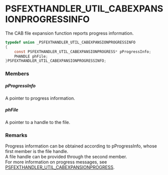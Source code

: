 # PSFEXTHANDLER_UTIL_CABEXPANSIONPROGRESSINFO
The CAB file expansion function reports progress information.
````c
typedef union _PSFEXTHANDLER_UTIL_CABEXPANSIONPROGRESSINFO
{
    const PSFEXTHANDLER_UTIL_CABEXPANSIONPROGRESS* pProgressInfo;
    PHANDLE phFile;
}PSFEXTHANDLER_UTIL_CABEXPANSIONPROGRESSINFO;
````
### Members
##### pProgressInfo
A pointer to progress information.
##### phFile
A pointer to a handle to the file.
### Remarks
Progress information can be obtained according to pProgressInfo, whose first member is the file handle.  
A file handle can be provided through the second member.  
For more information on progress messages, see [PSFEXTHANDLER_UTIL_CABEXPANSIONPROGRESS](PSFEXTHANDLER_UTIL_CABEXPANSIONPROGRESS_en.md).

